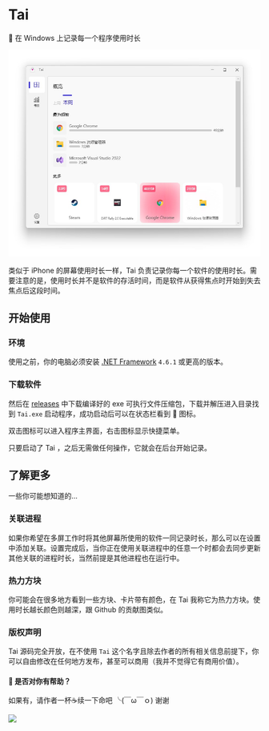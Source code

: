# Tai
👻 在 Windows 上记录每一个程序使用时长

<img src="index.jpg" width=600 />

类似于 iPhone 的屏幕使用时长一样，Tai 负责记录你每一个软件的使用时长。需要注意的是，使用时长并不是软件的存活时间，而是软件从获得焦点时开始到失去焦点后这段时间。

## 开始使用

### 环境

使用之前，你的电脑必须安装 [.NET Framework](https://dotnet.microsoft.com/en-us/download/dotnet-framework) `4.6.1` 或更高的版本。

### 下载软件

然后在 [releases](https://github.com/Planshit/Tai/releases) 中下载编译好的 exe 可执行文件压缩包，下载并解压进入目录找到 `Tai.exe` 启动程序，成功启动后可以在状态栏看到 👻 图标。

双击图标可以进入程序主界面，右击图标显示快捷菜单。

只要启动了 Tai ，之后无需做任何操作，它就会在后台开始记录。

## 了解更多

一些你可能想知道的...

### 关联进程

如果你希望在多屏工作时将其他屏幕所使用的软件一同记录时长，那么可以在设置中添加关联。设置完成后，当你正在使用关联进程中的任意一个时都会去同步更新其他关联的进程时长，当然前提是其他进程也在运行中。

### 热力方块

你可能会在很多地方看到一些方块、卡片带有颜色，在 Tai 我称它为热力方块。使用时长越长颜色则越深，跟 Github 的贡献图类似。

### 版权声明

Tai 源码完全开放，在不使用 `Tai` 这个名字且除去作者的所有相关信息前提下，你可以自由修改在任何地方发布，甚至可以商用（我并不觉得它有商用价值）。

#### 👻 是否对你有帮助？

如果有，请作者一杯☕续一下命吧 ╰(￣ω￣ｏ) 谢谢

![](https://raw.githubusercontent.com/Planshit/ProjectEye/master/donate.jpg)
